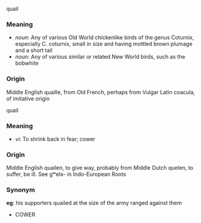 quail
### Meaning
+ _noun_: Any of various Old World chickenlike birds of the genus Coturnix, especially C. coturnix, small in size and having mottled brown plumage and a short tail
+ _noun_: Any of various similar or related New World birds, such as the bobwhite

### Origin

Middle English quaille, from Old French, perhaps from Vulgar Latin coacula, of imitative origin

quail
### Meaning
+ _vi_: To shrink back in fear; cower

### Origin

Middle English quailen, to give way, probably from Middle Dutch quelen, to suffer, be ill. See gʷelə- in Indo-European Roots

### Synonym

__eg__: his supporters quailed at the size of the army ranged against them

+ COWER


